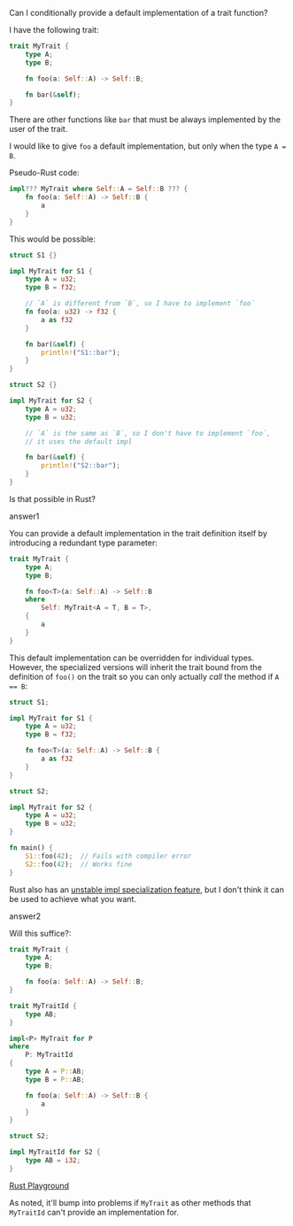 Can I conditionally provide a default implementation of a trait function?

I have the following trait:

```rust
trait MyTrait {
    type A;
    type B;

    fn foo(a: Self::A) -> Self::B;

    fn bar(&self);
}
```

There are other functions like `bar` that must be always implemented by the user of the trait.

I would like to give `foo` a default implementation, but only when the type `A = B`.

Pseudo-Rust code:

```rust
impl??? MyTrait where Self::A = Self::B ??? {
    fn foo(a: Self::A) -> Self::B {
        a
    }
}
```

This would be possible:

```rust
struct S1 {}

impl MyTrait for S1 {
    type A = u32;
    type B = f32;

    // `A` is different from `B`, so I have to implement `foo`
    fn foo(a: u32) -> f32 {
        a as f32
    }

    fn bar(&self) {
        println!("S1::bar");
    }
}

struct S2 {}

impl MyTrait for S2 {
    type A = u32;
    type B = u32;

    // `A` is the same as `B`, so I don't have to implement `foo`,
    // it uses the default impl

    fn bar(&self) {
        println!("S2::bar");
    }
}
```

Is that possible in Rust?

answer1

You can provide a default implementation in the trait definition itself by introducing a redundant type parameter:

```rust
trait MyTrait {
    type A;
    type B;

    fn foo<T>(a: Self::A) -> Self::B
    where
        Self: MyTrait<A = T, B = T>,
    {
        a
    }
}
```

This default implementation can be overridden for individual types. However, the specialized versions will inherit the trait bound from the definition of `foo()` on the trait so you can only actually *call* the method if `A == B`:

```rust
struct S1;

impl MyTrait for S1 {
    type A = u32;
    type B = f32;

    fn foo<T>(a: Self::A) -> Self::B {
        a as f32
    }
}

struct S2;

impl MyTrait for S2 {
    type A = u32;
    type B = u32;
}

fn main() {
    S1::foo(42);  // Fails with compiler error
    S2::foo(42);  // Works fine
}
```

Rust also has an [unstable impl specialization feature](https://github.com/rust-lang/rfcs/blob/master/text/1210-impl-specialization.md), but I don't think it can be used to achieve what you want.

answer2

Will this suffice?:

```rust
trait MyTrait {
    type A;
    type B;

    fn foo(a: Self::A) -> Self::B;
}

trait MyTraitId {
    type AB;
}

impl<P> MyTrait for P
where
    P: MyTraitId
{
    type A = P::AB;
    type B = P::AB;

    fn foo(a: Self::A) -> Self::B {
        a
    }
}

struct S2;

impl MyTraitId for S2 {
    type AB = i32;
}
```

[Rust Playground](https://play.rust-lang.org/?version=stable&mode=debug&edition=2018&gist=3128566f15b640154ba0305eba7d65df)

As noted, it'll bump into problems if `MyTrait` as other methods that `MyTraitId` can't provide an implementation for.

